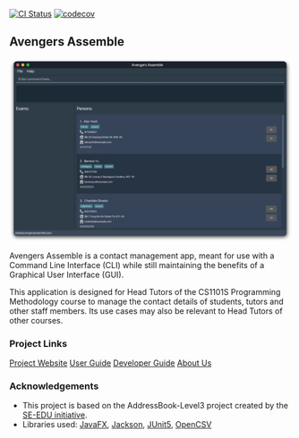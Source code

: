 [![CI Status](https://github.com/AY2324S2-CS2103T-T10-1/tp/workflows/Java%20CI/badge.svg)](https://github.com/AY2324S2-CS2103T-T10-1/tp/actions)
[![codecov](https://codecov.io/gh/AY2324S2-CS2103T-T10-1/tp/graph/badge.svg?token=6NGZ4VS4VC)](https://app.codecov.io/gh/AY2324S2-CS2103T-T10-1/tp)


## Avengers Assemble

![Ui](docs/images/Ui.png)

Avengers Assemble is a contact management app, meant for use with a Command Line Interface (CLI) while still maintaining the benefits of a Graphical User Interface (GUI).

This application is designed for Head Tutors of the CS1101S Programming Methodology course to manage the contact details of students, tutors and other staff members. Its use cases may also be relevant to Head Tutors of other courses.

### Project Links
[Project Website](https://ay2324s2-cs2103t-t10-1.github.io/tp/)
[User Guide](https://ay2324s2-cs2103t-t10-1.github.io/tp/UserGuide.html)
[Developer Guide](https://ay2324s2-cs2103t-t10-1.github.io/tp/DeveloperGuide.html)
[About Us](https://ay2324s2-cs2103t-t10-1.github.io/tp/AboutUs.html)

### Acknowledgements

* This project is based on the AddressBook-Level3 project created by the [SE-EDU initiative](https://se-education.org).
* Libraries used: [JavaFX](https://openjfx.io/), [Jackson](https://github.com/FasterXML/jackson), [JUnit5](https://github.com/junit-team/junit5), [OpenCSV](https://opencsv.sourceforge.net/)

